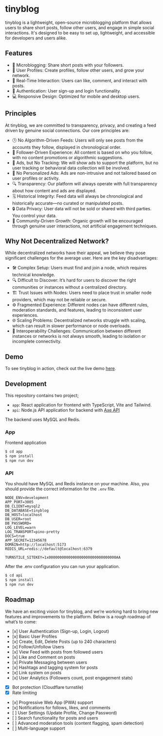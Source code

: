 # tinyblog

tinyblog is a lightweight, open-source microblogging platform that allows users to share short posts, follow other users, and engage in simple social interactions. It's designed to be easy to set up, lightweight, and accessible for developers and users alike.

## Features

- 📜 Microblogging: Share short posts with your followers.
- 👫 User Profiles: Create profiles, follow other users, and grow your network.
- 💬 Real-Time Interaction: Users can like, comment, and interact with posts.
- 🔐 Authentication: User sign-up and login functionality.
- 💻 Responsive Design: Optimized for mobile and desktop users.

## Principles

At tinyblog, we are committed to transparency, privacy, and creating a feed driven by genuine social connections. Our core principles are:

- 🕒 No Algorithm-Driven Feeds: Users will only see posts from the accounts they follow, displayed in chronological order.
- 👥 Follower-Driven Experience: All content is based on who you follow, with no content promotions or algorithmic suggestions.
- 📢 Ads, but No Tracking: We will show ads to support the platform, but no user tracking or behavioral data collection will be involved.
- 🚫 No Personalized Ads: Ads are non-intrusive and not tailored based on user profiles or activity.
- 🔍 Transparency: Our platform will always operate with full transparency about how content and ads are displayed.
- 🗓️ Historical Integrity: Feed data will always be chronological and historically accurate—no curated or manipulated posts.
- 🔒 Data Privacy: User data will not be sold or shared with third parties. You control your data.
- 🌱 Community-Driven Growth: Organic growth will be encouraged through genuine user interactions, not artificial engagement techniques.

## Why Not Decentralized Network?

While decentralized networks have their appeal, we believe they pose significant challenges for the average user. Here are the key disadvantages:

- 🛠️ Complex Setup: Users must find and join a node, which requires technical knowledge.
- 🔍 Difficult to Discover: It’s hard for users to discover the right communities or instances without a centralized directory.
- 🏗️ Trust Issues with Nodes: Users need to place trust in smaller node providers, which may not be reliable or secure.
- ⚙️ Fragmented Experience: Different nodes can have different rules, moderation standards, and features, leading to inconsistent user experiences.
- 🌐 Scaling Problems: Decentralized networks struggle with scaling, which can result in slower performance or node overloads.
- 🤝 Interoperability Challenges: Communication between different instances or networks is not always smooth, leading to isolation or incomplete connectivity.

## Demo

To see tinyblog in action, check out the live demo [here](https://tinyblog.space).

## Development

This repository contains two project;

- `app`: React application for frontend with TypeScript, Vite and Tailwind.
- `api`: Node.js API application for backend with [Axe API](https://axe-api.com/)

The backend uses MySQL and Redis.

### App

Frontend application

```bash
$ cd app
$ npm install
$ npm run dev
```

### API

You should have MySQL and Redis instance on your machine. Also, you should provide the correct information for the `.env` file.

```.env
NODE_ENV=development
APP_PORT=3005
DB_CLIENT=mysql2
DB_DATABASE=tinyblog
DB_HOST=localhost
DB_USER=root
DB_PASSWORD=
LOG_LEVEL=warn
LOG_TRANSPORT=pino-pretty
DOCS=true
APP_SECRET=12345678
DOMAIN=http://localhost:5173
REDIS_URL=redis://default@localhost:6379

TURNSTILE_SITEKEY=1x0000000000000000000000000000000AA
```

After the .env configuration you can run your application.

```bash
$ cd api
$ npm install
$ npm run dev
```

## Roadmap

We have an exciting vision for tinyblog, and we’re working hard to bring new features and improvements to the platform. Below is a rough roadmap of what’s to come:

- [x] User Authentication (Sign-up, Login, Logout)
- [x] Basic User Profiles
- [x] Create, Edit, Delete Posts (up to 240 characters)
- [x] Follow/Unfollow Users
- [x] View Feed with posts from followed users
- [x] Like and Comment on posts
- [x] Private Messaging between users
- [x] Hashtags and tagging system for posts
- [x] Link system on posts
- [x] User Analytics (Followers count, post engagement stats)
- [x] Bot protection (Cloudflare turnstile)
- [x] Rate limiting
- [x] Progressive Web App (PWA) support
- [x] Notifications for follows, likes, and comments
- [ ] User Settings (Update Profile, Change Password)
- [ ] Search functionality for posts and users
- [ ] Advanced moderation tools (content flagging, spam detection)
- [ ] Multi-language support

